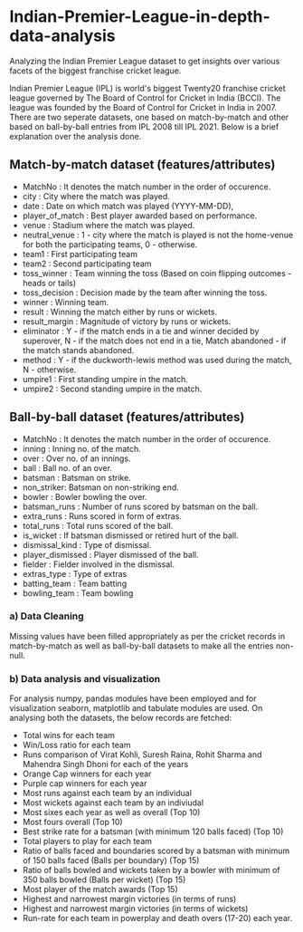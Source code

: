 # Indian-Premier-League-in-depth-data-analysis
Analyzing the Indian Premier League dataset to get insights over various facets of the biggest franchise cricket league. 

Indian Premier League (IPL) is world's biggest Twenty20 franchise cricket league governed by The Board of Control for Cricket in India (BCCI). The league was founded by the Board of Control
for Cricket in India in 2007. There are two seperate datasets, one based on match-by-match and other based on ball-by-ball entries from IPL 2008 till IPL 2021. Below is a brief explanation 
over the analysis done.

## Match-by-match dataset (features/attributes)

   - MatchNo : It denotes the match number in the order of occurence.
   - city : City where the match was played.
   - date : Date on which match was played (YYYY-MM-DD),
   - player_of_match : Best player awarded based on performance.
   - venue : Stadium where the match was played.
   - neutral_venue : 1 - city where the match is played is not the home-venue for both the participating teams, 0 - otherwise.
   - team1 : First participating team
   - team2 : Second participating team
   - toss_winner : Team winning the toss (Based on coin flipping outcomes - heads or tails)
   - toss_decision : Decision made by the team after winning the toss.
   - winner : Winning team.
   - result : Winning the match either by runs or wickets.
   - result_margin : Magnitude of victory by runs or wickets.
   - eliminator : Y - if the match ends in a tie and winner decided by superover, N - if the match does not end in a tie, Match abandoned - if the match stands abandoned.
   - method : Y - if the duckworth-lewis method was used during the match, N - otherwise.
   - umpire1 : First standing umpire in the match.
   - umpire2 : Second standing umpire in the match.

## Ball-by-ball dataset (features/attributes)

   - MatchNo : It denotes the match number in the order of occurence. 
   - inning : Inning no. of the match.  
   - over : Over no. of an innings. 
   - ball : Ball no. of an over. 
   - batsman : Batsman on strike.
   - non_striker: Batsman on non-striking end.
   - bowler : Bowler bowling the over.
   - batsman_runs : Number of runs scored by batsman on the ball. 
   - extra_runs : Runs scored in form of extras.
   - total_runs : Total runs scored of the ball.
   - is_wicket : If batsman dismissed or retired hurt of the ball. 
   - dismissal_kind : Type of dismissal.
   - player_dismissed : Player dismissed of the ball.
   - fielder : Fielder involved in the dismissal.
   - extras_type : Type of extras
   - batting_team : Team batting
   - bowling_team : Team bowling

### a) Data Cleaning

   Missing values have been filled appropriately as per the cricket records in match-by-match as well as ball-by-ball datasets to make all the entries non-null.

### b) Data analysis and visualization

   For analysis numpy, pandas modules have been employed and for visualization seaborn, matplotlib and tabulate modules are used. On analysing both the datasets, the below records are fetched:
   
   - Total wins for each team
   - Win/Loss ratio for each team
   - Runs comparison of Virat Kohli, Suresh Raina, Rohit Sharma and Mahendra Singh Dhoni for each of the years
   - Orange Cap winners for each year
   - Purple cap winners for each year
   - Most runs against each team by an individual
   - Most wickets against each team by an indiviudal
   - Most sixes each year as well as overall (Top 10)
   - Most fours overall (Top 10)
   - Best strike rate for a batsman (with minimum 120 balls faced) (Top 10)
   - Total players to play for each team
   - Ratio of balls faced and boundaries scored by a batsman with minimum of 150 balls faced (Balls per boundary) (Top 15)
   - Ratio of balls bowled and wickets taken by a bowler with minimum of 350 balls bowled (Balls per wicket) (Top 15)
   - Most player of the match awards (Top 15)
   - Highest and narrowest margin victories (in terms of runs)
   - Highest and narrowest margin victories (in terms of wickets)
   - Run-rate for each team in powerplay and death overs (17-20) each year.
